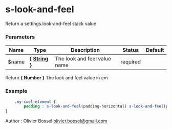 # s-look-and-feel

Return a settings.look-and-feel stack value



### Parameters
Name  |  Type  |  Description  |  Status  |  Default
------------  |  ------------  |  ------------  |  ------------  |  ------------
$name  |  **{ [String](http://www.sass-lang.com/documentation/file.SASS_REFERENCE.html#sass-script-strings) }**  |  The look and feel value name  |  required  |

Return **{ Number }** The look and feel value in em

### Example
```scss
	.my-cool-element {
		padding : s-look-and-feel(padding-horizontal) s-look-and-feel(padding-vertical);
}
```
Author : Olivier Bossel [olivier.bossel@gmail.com](mailto:olivier.bossel@gmail.com)